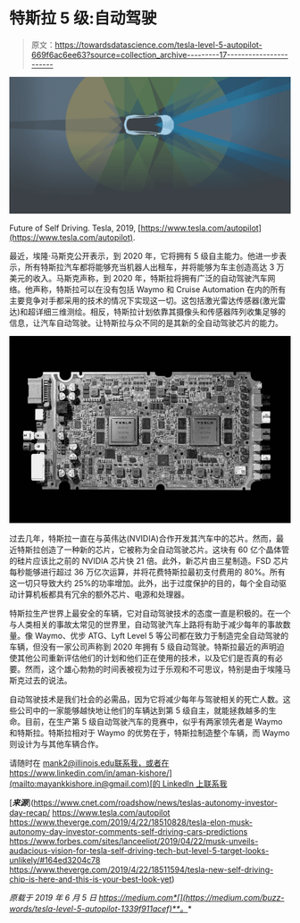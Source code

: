 # 特斯拉 5 级:自动驾驶

> 原文：<https://towardsdatascience.com/tesla-level-5-autopilot-669f6ac6ee63?source=collection_archive---------17----------------------->

![](img/e1b965cdcd9483b54a443ccc66e956bb.png)

Future of Self Driving. Tesla, 2019, [https://www.tesla.com/autopilot](https://www.tesla.com/autopilot).

最近，埃隆·马斯克公开表示，到 2020 年，它将拥有 5 级自主能力。他进一步表示，所有特斯拉汽车都将能够充当机器人出租车，并将能够为车主创造高达 3 万美元的收入。马斯克声称，到 2020 年，特斯拉将拥有广泛的自动驾驶汽车网络。他声称，特斯拉可以在没有包括 Waymo 和 Cruise Automation 在内的所有主要竞争对手都采用的技术的情况下实现这一切。这包括激光雷达传感器(激光雷达)和超详细三维测绘。相反，特斯拉计划依靠其摄像头和传感器阵列收集足够的信息，让汽车自动驾驶。让特斯拉与众不同的是其新的全自动驾驶芯片的能力。

![](img/1a7cee36de8693d0a5872a00d28b5c38.png)

过去几年，特斯拉一直在与英伟达(NVIDIA)合作开发其汽车中的芯片。然而，最近特斯拉创造了一种新的芯片，它被称为全自动驾驶芯片。这块有 60 亿个晶体管的硅片应该比之前的 NVIDIA 芯片快 21 倍。此外，新芯片由三星制造。FSD 芯片每秒能够进行超过 36 万亿次运算，并将花费特斯拉最初支付费用的 80%。所有这一切只导致大约 25%的功率增加。此外，出于过度保护的目的，每个全自动驱动计算机板都具有冗余的额外芯片、电源和处理器。

特斯拉生产世界上最安全的车辆，它对自动驾驶技术的态度一直是积极的。在一个与人类相关的事故太常见的世界里，自动驾驶汽车上路将有助于减少每年的事故数量。像 Waymo、优步 ATG、Lyft Level 5 等公司都在致力于制造完全自动驾驶的车辆，但没有一家公司声称到 2020 年拥有 5 级自动驾驶。特斯拉最近的声明迫使其他公司重新评估他们的计划和他们正在使用的技术，以及它们是否真的有必要。然而，这个雄心勃勃的时间表被视为过于乐观和不可思议，特别是由于埃隆马斯克过去的说法。

自动驾驶技术是我们社会的必需品，因为它将减少每年与驾驶相关的死亡人数。这些公司中的一家能够越快地让他们的车辆达到第 5 级自主，就能拯救越多的生命。目前，在生产第 5 级自动驾驶汽车的竞赛中，似乎有两家领先者是 Waymo 和特斯拉。特斯拉相对于 Waymo 的优势在于，特斯拉制造整个车辆，而 Waymo 则设计为与其他车辆合作。

请随时在 mank2@illinois.edu[联系我，或者在 https://www.linkedin.com/in/aman-kishore/](mailto:mayankkishore.in@gmail.com)[的 LinkedIn 上联系我](https://www.linkedin.com/in/aman-kishore/)

[***来源***](https://www.cnet.com/roadshow/news/teslas-autonomy-investor-day-recap/ https://www.tesla.com/autopilot https://www.theverge.com/2019/4/22/18510828/tesla-elon-musk-autonomy-day-investor-comments-self-driving-cars-predictions https://www.forbes.com/sites/lanceeliot/2019/04/22/musk-unveils-audacious-vision-for-tesla-self-driving-tech-but-level-5-target-looks-unlikely/#164ed3204c78 https://www.theverge.com/2019/4/22/18511594/tesla-new-self-driving-chip-is-here-and-this-is-your-best-look-yet)

*原载于 2019 年 6 月 5 日 https://medium.com*[](https://medium.com/buzz-words/tesla-level-5-autopilot-1339f911acef)**。**